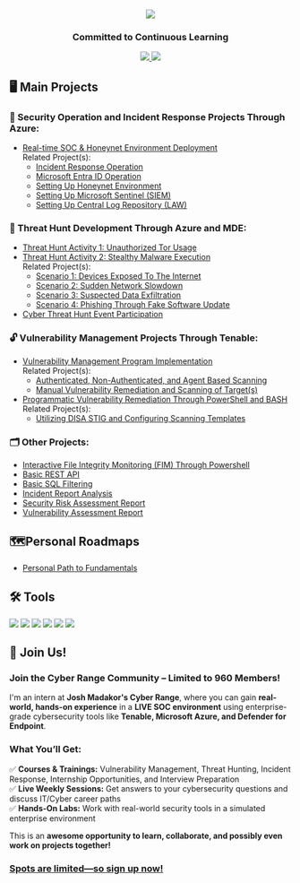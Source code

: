 <h1 align="center">
    <img src="https://readme-typing-svg.herokuapp.com/?font=Righteous&size=35&color=FFA500&center=true&vCenter=true&width=500&height=70&duration=2000&lines=Howdy!+👋;+I'm+Joshua+Balondo!;" />
</h1>

<h3 align="center"> Committed to Continuous Learning </h3>
<div align="center"> 
  <a href="mailto:joshuabalondo1@gmail.com">
    <img src="https://img.shields.io/badge/Gmail-333333?style=for-the-badge&logo=gmail&logoColor=red" />
  </a>
  <a href="https://linkedin.com/in/joshuabalondo1" target="_blank">
    <img src="https://img.shields.io/badge/LinkedIn-0077B5?style=for-the-badge&logo=linkedin&logoColor=white" target="_blank" />
  </a>
</div>

## 🖥️ Main Projects

### 🚨 Security Operation and Incident Response Projects Through Azure:
  - [Real-time SOC & Honeynet Environment Deployment](https://github.com/Joshua01X/CLOUD-SOC)<br>
    Related Project(s):
    - [Incident Response Operation](https://github.com/Joshua01X/Incident-Response-Operation)
    - [Microsoft Entra ID Operation](https://github.com/Joshua01X/Users-And-Groups-Management)
    - [Setting Up Honeynet Environment](https://github.com/Joshua01X/Honeynet-Configuration)
    - [Setting Up Microsoft Sentinel (SIEM)](https://github.com/Joshua01X/SIEM-Configuration)
    - [Setting Up Central Log Repository (LAW)](https://github.com/Joshua01X/LAW-Configuration)
   
### 🎯 Threat Hunt Development Through Azure and MDE: 
  - [Threat Hunt Activity 1: Unauthorized Tor Usage](https://github.com/Joshua01X/Unauthorized-Tor-Usage-Threat-Hunt)<br>
  - [Threat Hunt Activity 2: Stealthy Malware Execution](https://github.com/Joshua01X/Stealthy-Malware-Execution-Threat-Hunt)<br>
    Related Project(s):<br>
    - [Scenario 1: Devices Exposed To The Internet](https://github.com/Joshua01X/CTH-Scenario-1-Exposed-Devices)
    - [Scenario 2: Sudden Network Slowdown](https://github.com/Joshua01X/CTH-Scenario-2-Sudden-Network-Slowdown)
    - [Scenario 3: Suspected Data Exfiltration](https://github.com/Joshua01X/CTH-Scenario-2-Possible-Data-Exfiltration)
    - [Scenario 4: Phishing Through Fake Software Update](https://github.com/Joshua01X/CTH-Scenario-4-Fake-Software-Update-Phishing)
  - [Cyber Threat Hunt Event Participation](https://github.com/Joshua01X/CTH-EVENT-1-Data-Exfiltration)

### 🔓 Vulnerability Management Projects Through Tenable: 
  - [Vulnerability Management Program Implementation](https://github.com/Joshua01X/Vulnerability-Management-Program)<br>
    Related Project(s):
    - [Authenticated, Non-Authenticated, and Agent Based Scanning](https://github.com/Joshua01X/Authenticated-Non-Authenticad-Agent-Based-Scanning)
    - [Manual Vulnerability Remediation and Scanning of Target(s)](https://github.com/Joshua01X/Manual-Vulnerability-Remediation-Of-Targets)
  - [Programmatic Vulnerability Remediation Through PowerShell and BASH](https://github.com/Joshua01X/Programmatic-Remediation-Scripts)<br>
    Related Project(s):
    - [Utilizing DISA STIG and Configuring Scanning Templates](https://github.com/Joshua01X/Applying-DISA-STIG-Compliance-In-Scanning-Templates)<br>

### 🗂️ Other Projects:
  - [Interactive File Integrity Monitoring (FIM) Through Powershell](https://github.com/Joshua01X/FIM-Through-Powershell)
  - [Basic REST API](https://github.com/Joshua01X/Basic-REST-API)
  - [Basic SQL Filtering](https://github.com/Joshua01X/Basic-SQL-Filtering)
  - [Incident Report Analysis](https://github.com/Joshua01X/Incident-Report-Analysis)
  - [Security Risk Assessment Report](https://github.com/Joshua01X/Risk-Assessment-Report)
  - [Vulnerability Assessment Report](https://github.com/Joshua01X/Vulnerability-Assessment)

## 🗺️Personal Roadmaps
  - [Personal Path to Fundamentals](https://github.com/Joshua01X/Personal-Roadmap)

## 🛠️ Tools
<div>
    <img src="https://img.shields.io/badge/-Active%20Directory-0078D4?&style=for-the-badge&logo=Windows&logoColor=white" />
    <img src="https://img.shields.io/badge/-Microsoft%20Azure-0078D4?&style=for-the-badge&logo=Microsoft%20Azure&logoColor=white" />
    <img src="https://img.shields.io/badge/-Microsoft_Defender_for_Endpoint-00A4EF?&style=for-the-badge&logo=Microsoft&logoColor=white" />
    <img src="https://img.shields.io/badge/-Microsoft_Sentinel-00A4EF?&style=for-the-badge&logo=Microsoft&logoColor=white" />
    <img src="https://img.shields.io/badge/-PowerShell-2E6DBF?&style=for-the-badge&logo=PowerShell&logoColor=white" />
    <img src="https://img.shields.io/badge/-Tenable-3E4D88?&style=for-the-badge&logo=Tenable&logoColor=white" />
</div>

## 🔗 Join Us!

### **Join the Cyber Range Community – Limited to 960 Members!**  

I'm an intern at **Josh Madakor's Cyber Range**, where you can gain **real-world, hands-on experience** in a **LIVE SOC environment** using enterprise-grade cybersecurity tools like **Tenable, Microsoft Azure, and Defender for Endpoint**.  

### **What You’ll Get:**  
✅ **Courses & Trainings:** Vulnerability Management, Threat Hunting, Incident Response, Internship Opportunities, and Interview Preparation  
✅ **Live Weekly Sessions:** Get answers to your cybersecurity questions and discuss IT/Cyber career paths  
✅ **Hands-On Labs:** Work with real-world security tools in a simulated enterprise environment  

This is an **awesome opportunity to learn, collaborate, and possibly even work on projects together!**  

<h3><a href="https://www.skool.com/cyber-range/about?ref=eabd2668c4014d5f8addc8921418166e">Spots are limited—so sign up now!</a></h3>
